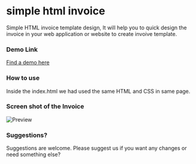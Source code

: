 # simple html invoice
Simple HTML invoice template design, It will help you to quick design the invoice in your web application or website to create invoive template.

### Demo Link
[Find a demo here](https://www.phpgeeks.in/demo/simple-html-invoice/index.html)

### How to use
Inside the index.html we had used the same HTML and CSS in same page.


### Screen shot of the Invoice
![Preview](http://www.phpgeeks.in/demo/simple-html-invoice/images/invoice.png)

### Suggestions?
Suggestions are welcome. Please suggest us if you want any changes or need something else?
